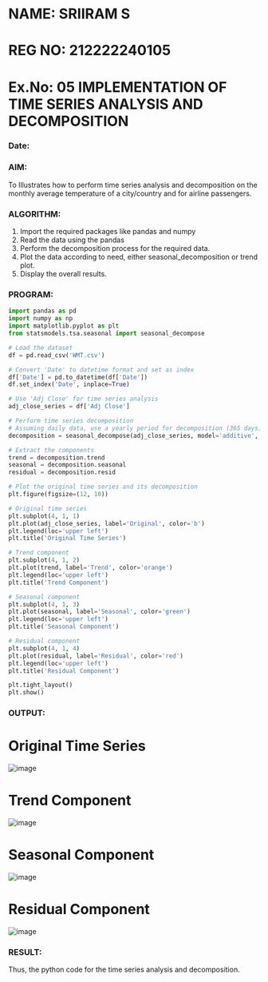 # NAME: SRIIRAM S
# REG NO: 212222240105
# Ex.No: 05  IMPLEMENTATION OF TIME SERIES ANALYSIS AND DECOMPOSITION
### Date: 


### AIM:
To Illustrates how to perform time series analysis and decomposition on the monthly average temperature of a city/country and for airline passengers.

### ALGORITHM:
1. Import the required packages like pandas and numpy
2. Read the data using the pandas
3. Perform the decomposition process for the required data.
4. Plot the data according to need, either seasonal_decomposition or trend plot.
5. Display the overall results.

### PROGRAM:
```python
import pandas as pd
import numpy as np
import matplotlib.pyplot as plt
from statsmodels.tsa.seasonal import seasonal_decompose

# Load the dataset
df = pd.read_csv('WMT.csv')

# Convert 'Date' to datetime format and set as index
df['Date'] = pd.to_datetime(df['Date'])
df.set_index('Date', inplace=True)

# Use 'Adj Close' for time series analysis
adj_close_series = df['Adj Close']

# Perform time series decomposition
# Assuming daily data, use a yearly period for decomposition (365 days)
decomposition = seasonal_decompose(adj_close_series, model='additive', period=365)

# Extract the components
trend = decomposition.trend
seasonal = decomposition.seasonal
residual = decomposition.resid

# Plot the original time series and its decomposition
plt.figure(figsize=(12, 10))

# Original time series
plt.subplot(4, 1, 1)
plt.plot(adj_close_series, label='Original', color='b')
plt.legend(loc='upper left')
plt.title('Original Time Series')

# Trend component
plt.subplot(4, 1, 2)
plt.plot(trend, label='Trend', color='orange')
plt.legend(loc='upper left')
plt.title('Trend Component')

# Seasonal component
plt.subplot(4, 1, 3)
plt.plot(seasonal, label='Seasonal', color='green')
plt.legend(loc='upper left')
plt.title('Seasonal Component')

# Residual component
plt.subplot(4, 1, 4)
plt.plot(residual, label='Residual', color='red')
plt.legend(loc='upper left')
plt.title('Residual Component')

plt.tight_layout()
plt.show()
```

### OUTPUT:
# Original Time Series
![image](https://github.com/user-attachments/assets/db7c49d4-8df9-449a-b72a-5665dbd0180a)
# Trend Component
![image](https://github.com/user-attachments/assets/69e32470-2ece-4f85-8359-a54d6817458a)
# Seasonal Component
![image](https://github.com/user-attachments/assets/b354e4a4-aa12-443a-80d8-dfbb264bfa9d)
# Residual Component
![image](https://github.com/user-attachments/assets/d8244af5-432d-42b6-9a91-dd33bb1a897a)




### RESULT:
Thus, the python code for the time series analysis and decomposition.
